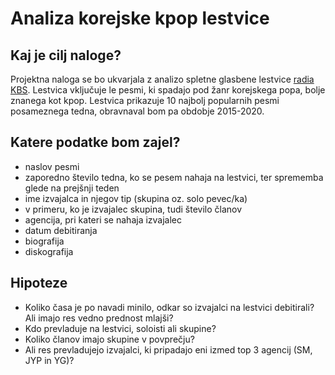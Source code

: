# Analiza korejske kpop lestvice

## Kaj je cilj naloge?

Projektna naloga se bo ukvarjala z analizo spletne glasbene lestvice [radia KBS](https://world.kbs.co.kr/service/musictop10.htm?lang=e). Lestvica vključuje le pesmi, ki spadajo pod žanr korejskega popa, bolje znanega kot kpop. Lestvica prikazuje 10 najbolj popularnih pesmi posameznega tedna, obravnaval bom pa obdobje 2015-2020.

## Katere podatke bom zajel?

* naslov pesmi
* zaporedno število tedna, ko se pesem nahaja na lestvici, ter sprememba glede na prejšnji teden
* ime izvajalca in njegov tip (skupina oz. solo pevec/ka)
* v primeru, ko je izvajalec skupina, tudi število članov
* agencija, pri kateri se nahaja izvajalec
* datum debitiranja
* biografija
* diskografija

## Hipoteze

* Koliko časa je po navadi minilo, odkar so izvajalci na lestvici debitirali? Ali imajo res vedno prednost mlajši?
* Kdo prevladuje na lestvici, soloisti ali skupine?
* Koliko članov imajo skupine v povprečju?
* Ali res prevladujejo izvajalci, ki pripadajo eni izmed top 3 agencij (SM, JYP in YG)?